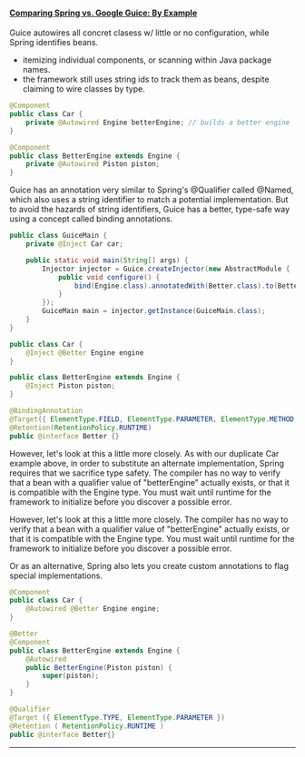 #### [Comparing Spring vs. Google Guice: By Example](http://www.theserverside.com/feature/Comparing-Spring-vs-Google-Guice-By-Example?vgnextfmt=print)

Guice autowires all concret clasess w/ little or no configuration, while Spring identifies beans.
* itemizing individual components, or scanning within Java package names.
* the framework still uses string ids to track them as beans, despite claiming to wire classes by type.

```java
@Component
public class Car {
    private @Autowired Engine betterEngine; // builds a better engine
}

@Component
public class BetterEngine extends Engine {
	private @Autowired Piston piston;
}
```

Guice has an annotation very similar to Spring's @Qualifier called @Named, which also uses a string identifier to match a potential implementation.  But to avoid the hazards of string identifiers, Guice has a better, type-safe way using a concept called binding annotations.

```java
public class GuiceMain {
    private @Inject Car car;

    public static void main(String[] args) {
        Injector injector = Guice.createInjector(new AbstractModule {
   			public void configure() {
        		bind(Engine.class).annotatedWith(Better.class).to(BetterEngine.class);
    		}
		});
        GuiceMain main = injector.getInstance(GuiceMain.class);
    }
}

public class Car {
    @Inject @Better Engine engine
}

public class BetterEngine extends Engine {
    @Inject Piston piston;
}

@BindingAnnotation
@Target({ ElementType.FIELD, ElementType.PARAMETER, ElementType.METHOD })
@Retention(RetentionPolicy.RUNTIME)
public @interface Better {}
```

However, let's look at this a little more closely.  As with our duplicate Car example above, in order to substitute an alternate implementation, Spring requires that we sacrifice type safety.  The compiler has no way to verify that a bean with a qualifier value of "betterEngine" actually exists, or that it is compatible with the Engine type.  You must wait until runtime for the framework to initialize before you discover a possible error.

However, let's look at this a little more closely. The compiler has no way to verify that a bean with a qualifier value of "betterEngine" actually exists, or that it is compatible with the Engine type.  You must wait until runtime for the framework to initialize before you discover a possible error.

Or as an alternative, Spring also lets you create custom annotations to flag special implementations.

```java
@Component
public class Car {
    @Autowired @Better Engine engine;
}

@Better
@Component
public class BetterEngine extends Engine {
    @Autowired
    public BetterEngine(Piston piston) {
        super(piston);  
    }
}

@Qualifier
@Target ({ ElementType.TYPE, ElementType.PARAMETER })
@Retention ( RetentionPolicy.RUNTIME )
public @interface Better{}
```


***
